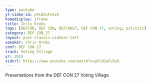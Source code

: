 ```yaml
---
type: youtube
yt-video-id: pFLW2uFu5zk
homedisplay: iframe
title: Chris Krebs
tags: [DEFCON, DEF CON, DEFCON27, DEF CON 27, voting, politics]
category: DEF_CON_27
layout: post-classic-sidebar-left
speaker: Chris Krebs
conf: DEF CON 27
track: Voting Village
yr: 2019
vidurl: https://www.youtube.com/watch?v=pFLW2uFu5zk
---
```

Presentations from the DEF CON 27 Voting Village
